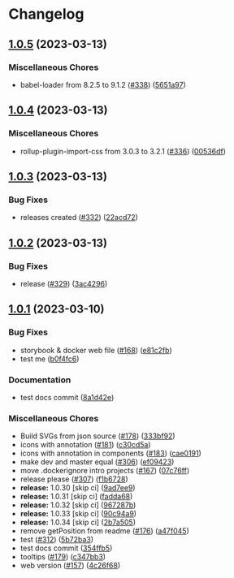 # Changelog

## [1.0.5](https://github.com/equinor/engineering-symbols/compare/engineering-symbols-v1.0.4...engineering-symbols-v1.0.5) (2023-03-13)


### Miscellaneous Chores

* babel-loader from 8.2.5 to 9.1.2 ([#338](https://github.com/equinor/engineering-symbols/issues/338)) ([5651a97](https://github.com/equinor/engineering-symbols/commit/5651a976fa57385a4c6190a5015d34c581abf71e))

## [1.0.4](https://github.com/equinor/engineering-symbols/compare/engineering-symbols-v1.0.3...engineering-symbols-v1.0.4) (2023-03-13)

### Miscellaneous Chores

-   rollup-plugin-import-css from 3.0.3 to 3.2.1 ([#336](https://github.com/equinor/engineering-symbols/issues/336)) ([00536df](https://github.com/equinor/engineering-symbols/commit/00536dfd329e03dbb8582764ce5dedc34a52b283))

## [1.0.3](https://github.com/equinor/engineering-symbols/compare/engineering-symbols-v1.0.2...engineering-symbols-v1.0.3) (2023-03-13)

### Bug Fixes

-   releases created ([#332](https://github.com/equinor/engineering-symbols/issues/332)) ([22acd72](https://github.com/equinor/engineering-symbols/commit/22acd726b967f547a9722275c5c66d975a88a9ca))

## [1.0.2](https://github.com/equinor/engineering-symbols/compare/engineering-symbols-v1.0.1...engineering-symbols-v1.0.2) (2023-03-13)

### Bug Fixes

-   release ([#329](https://github.com/equinor/engineering-symbols/issues/329)) ([3ac4296](https://github.com/equinor/engineering-symbols/commit/3ac429603721e96753097ed92ef9c2137ff7e1c4))

## [1.0.1](https://github.com/equinor/engineering-symbols/compare/engineering-symbols-v1.0.0...engineering-symbols-v1.0.1) (2023-03-10)

### Bug Fixes

-   storybook & docker web file ([#168](https://github.com/equinor/engineering-symbols/issues/168)) ([e81c2fb](https://github.com/equinor/engineering-symbols/commit/e81c2fb78a6d02ac603776e133849110edf1bfd2))
-   test me ([b0f4fc6](https://github.com/equinor/engineering-symbols/commit/b0f4fc6b1f02f400c0e9f50296cd059241a4c659))

### Documentation

-   test docs commit ([8a1d42e](https://github.com/equinor/engineering-symbols/commit/8a1d42e3474ad8b5011e2c0a57102691280c0b1d))

### Miscellaneous Chores

-   Build SVGs from json source ([#178](https://github.com/equinor/engineering-symbols/issues/178)) ([333bf92](https://github.com/equinor/engineering-symbols/commit/333bf9261d205832049137f899eb8bef09375ed3))
-   icons with annotation ([#181](https://github.com/equinor/engineering-symbols/issues/181)) ([c30cd5a](https://github.com/equinor/engineering-symbols/commit/c30cd5a9fb9f3dbac145ee7ac3b74f6c0aaa4b97))
-   icons with annotation in components ([#183](https://github.com/equinor/engineering-symbols/issues/183)) ([cae0191](https://github.com/equinor/engineering-symbols/commit/cae01911a7d9d47090e7999aa6c80462082ad257))
-   make dev and master equal ([#306](https://github.com/equinor/engineering-symbols/issues/306)) ([ef09423](https://github.com/equinor/engineering-symbols/commit/ef094234bdf4c751bdb0bedc92fb1341e54c8644))
-   move .dockerignore intro projects ([#167](https://github.com/equinor/engineering-symbols/issues/167)) ([07c76ff](https://github.com/equinor/engineering-symbols/commit/07c76ff1c3c79c555a625bc4e58f0a88114e1231))
-   release please ([#307](https://github.com/equinor/engineering-symbols/issues/307)) ([f1b6728](https://github.com/equinor/engineering-symbols/commit/f1b6728695d34e9d3b34830b7fd4813ab5296ab5))
-   **release:** 1.0.30 [skip ci] ([9ad7ee9](https://github.com/equinor/engineering-symbols/commit/9ad7ee94464e02b1850dcc2fc8800aea2fa73217))
-   **release:** 1.0.31 [skip ci] ([fadda68](https://github.com/equinor/engineering-symbols/commit/fadda68425ffbb224656836cb2868f636d417af7))
-   **release:** 1.0.32 [skip ci] ([967287b](https://github.com/equinor/engineering-symbols/commit/967287b142a207240f67ebae7e6e131bd5f7405f))
-   **release:** 1.0.33 [skip ci] ([90c94a9](https://github.com/equinor/engineering-symbols/commit/90c94a9b23c7dd2869e8b5baa112c4849025374c))
-   **release:** 1.0.34 [skip ci] ([2b7a505](https://github.com/equinor/engineering-symbols/commit/2b7a505966a08c8273da93c28c4ad288687c2e7c))
-   remove getPosition from readme ([#176](https://github.com/equinor/engineering-symbols/issues/176)) ([a47f045](https://github.com/equinor/engineering-symbols/commit/a47f0459131fa0d87bd7137c6f20c872528e894c))
-   test ([#312](https://github.com/equinor/engineering-symbols/issues/312)) ([5b72ba3](https://github.com/equinor/engineering-symbols/commit/5b72ba303da20425b3f88fc0e13dbc8110410b0f))
-   test docs commit ([354ffb5](https://github.com/equinor/engineering-symbols/commit/354ffb5c3bf5204b6b24c9624f552b9e67ae08b0))
-   tooltips ([#179](https://github.com/equinor/engineering-symbols/issues/179)) ([c347bb3](https://github.com/equinor/engineering-symbols/commit/c347bb387353522dee83398d323e77744be219cd))
-   web version ([#157](https://github.com/equinor/engineering-symbols/issues/157)) ([4c26f68](https://github.com/equinor/engineering-symbols/commit/4c26f68b3c7117916fa88a72420b9c0826609e58))
